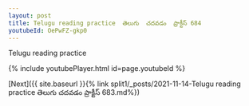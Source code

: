 ```yaml
---
layout: post
title: Telugu reading practice  తెలుగు  చదవడం  ప్రాక్టీస్ 684
youtubeId: OePwFZ-gkp0
---
```

 
 
Telugu reading practice
 
 
 
 
 


{% include youtubePlayer.html id=page.youtubeId %}
 
[Next]({{ site.baseurl }}{% link  split1/_posts/2021-11-14-Telugu reading practice  తెలుగు  చదవడం  ప్రాక్టీస్ 683.md%})
 
